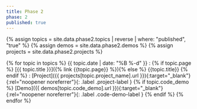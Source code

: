 ```yaml
---
title: Phase 2
phase: 2
published: true
---
```


{% assign topics = site.data.phase2.topics | reverse | where: "published", "true" %}
{% assign demos = site.data.phase2.demos %}
{% assign projects = site.data.phase2.projects %}

{% for topic in topics %}
{{ topic.date | date: "%B %-d" }}
: {% if topic.page %} [{{ topic.title }}]({% link {{topic.page}} %}){% else %} {{topic.title}} {% endif %}
: [Project]({{ projects[topic.project_name].url }}){:target="_blank"}{:rel="noopener noreferrer"}{: .label .project-label } {% if topic.code_demo %} [Demo]({{ demos[topic.code_demo].url }}){:target="_blank"}{:rel="noopener noreferrer"}{: .label .code-demo-label } {% endif %}
{% endfor %}

